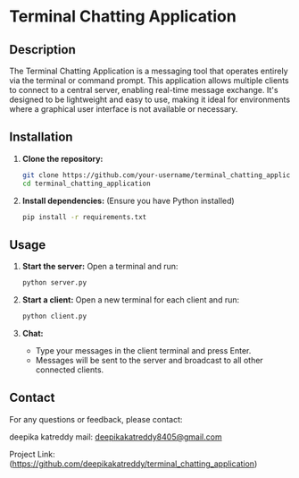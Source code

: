 # Terminal Chatting Application

## Description
The Terminal Chatting Application is a messaging tool that operates entirely via the terminal or command prompt.
This application allows multiple clients to connect to a central server, enabling real-time message exchange.
It's designed to be lightweight and easy to use, making it ideal for environments where a graphical user interface is not available or necessary.

## Installation
1. **Clone the repository:**
    ```bash
    git clone https://github.com/your-username/terminal_chatting_application.git
    cd terminal_chatting_application
    ```
2. **Install dependencies:** (Ensure you have Python installed)
    ```bash
    pip install -r requirements.txt
    ```

## Usage
1. **Start the server:**
    Open a terminal and run:
    ```bash
    python server.py
    ```

2. **Start a client:**
    Open a new terminal for each client and run:
    ```bash
    python client.py
    ```

3. **Chat:**
    - Type your messages in the client terminal and press Enter.
    - Messages will be sent to the server and broadcast to all other connected clients.

## Contact
For any questions or feedback, please contact:

deepika katreddy
mail: deepikakatreddy8405@gmail.com

Project Link: (https://github.com/deepikakatreddy/terminal_chatting_application)
